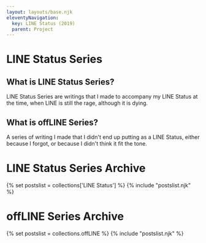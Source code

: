 ```yaml
---
layout: layouts/base.njk
eleventyNavigation:
  key: LINE Status (2019)
  parent: Project
---
```


# LINE Status Series

## What is LINE Status Series?
LINE Status Series are writings that I made to accompany my LINE Status at the time, when LINE is still the rage, although it is dying.

## What is offLINE Series?
A series of writing I made that I didn't end up putting as a LINE Status, either because I forgot, or because I didn't think it fit the tone.

# LINE Status Series Archive

{% set postslist = collections['LINE Status'] %}
{% include "postslist.njk" %}

# offLINE Series Archive
{% set postslist = collections.offLINE %}
{% include "postslist.njk" %}
